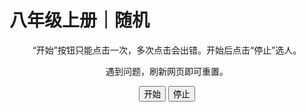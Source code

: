 # 八年级上册｜随机

<script>
function myFunction() {
    document.getElementById("demo").innerHTML = "<button type=\"button\" class=\"btn btn-outline-primary\" disabled>开始</button>";
}
</script>

<div style="text-align: center;">
    <p>“开始”按钮只能点击一次，多次点击会出错。开始后点击“停止”选人。</p>
    <p>遇到问题，刷新网页即可重置。</p>
    <div>
        <button class="btn btn-outline-primary" onclick="myFunction()">开始</button>
        <button class="btn btn-outline-primary">停止</button>
    </div>
    <div id="mz" style="font-size:30px;"></div>
</div>
<script>
    var arr = ['倪振云','周一轩','蔡鑫源','王子航','邱家杨','胡志宇','翁睿阳','刘祖旭','孟梁栋','杨闿成','尹泽青','梅满','韩羽樊','杨森淼','张翔文','杨昊宇','潘天佑','彭程祎','苏子轩','孙义宸','宋梓睿','李逸然','马浩东','徐浩喆','李鑫磊','王昊涵','朱凯琪','崔嘉珊','赵妙格','黄紫怡','秦子清','刘瑾润','孟佳怡','夏梓茗','李若萱①','李若萱②','张子玥','白涵乐','张宋豫','李奕萱','郝月绮','李怡霏','蔡暖爔','张雅晴','廖梓祺','温曼茜','张珂源','齐耘萱','宋怡璇','赵依萍','何若谷','郑祺','武倬萱','姜云祎'];
    var btn = document.getElementsByTagName("button");
    var mz = document.getElementById("mz");
    mz.innerHTML = arr[0];
    var timer = null;
    btn[0].onclick = function(){
        timer = setInterval(function(){
            var random = Math.round(Math.random() * arr.length);
            mz.innerHTML = arr[random];
    }, 30)
    }
    btn[1].onclick = function(){
        clearInterval(timer);
    }
</script>

